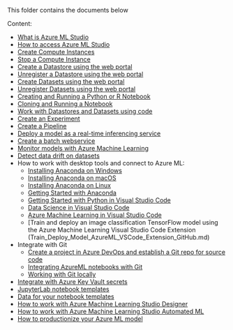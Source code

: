 This folder contains the documents below

Content: 

* [What is Azure ML Studio](what-is-azure-ml-studio.md)
* [How to access Azure ML Studio](Azure-ML-Studio.md)
* [Create Compute Instances](Create-Compute-Instance.md)
* [Stop a Compute Instance](Stop-Compute-Instance.md)
* [Create a Datastore using the web portal](Work-With-Data-in-Azure-ML.md)
* [Unregister a Datastore using the web portal](Unregister-a-datastore.md)
* [Create Datasets using the web portal](Work-With-Data-in-Azure-ML-Datasets.md)
* [Unregister Datasets using the web portal](Unregister-a-dataset.md)
* [Creating and Running a Python or R Notebook](Creating-and-Running-a-Python-Notebook.md)
* [Cloning and Running a Notebook](Clone-and-Run-a-Notebook.md)
* [Work with Datastores and Datasets using code](Work-with-Data-in-Azure-ML-code.md)
* [Create an Experiment](Azure-ML-Experiments.md)
* [Create a Pipeline](Orchestrate-ML-With-Pipelines.md)
* [Deploy a model as a real-time inferencing service](Deploy-Real-Time-Service.md)
* [Create a batch webservice](Deploy-Batch-Inference-Pipeline.md)
* [Monitor models with Azure Machine Learning](Monitor_Models_AzureML.md)
* [Detect data drift on datasets](Dataset-Monitors.md)
* How to work with desktop tools and connect to Azure ML:
  * [Installing Anaconda on Windows](Anaconda_Windows.md)
  * [Installing Anaconda on macOS](Anaconda_macos.md)
  * [Installing Anaconda on Linux](Anaconda_linux.md)
  * [Getting Started with Anaconda](tarting_with_conda.md)
  * [Getting Started with Python in Visual Studio Code](Installing_VS_Code.md)
  * [Data Science in Visual Studio Code](DS_Visual_Studio_Code.md)
  * [Azure Machine Learning in Visual Studio Code](VS_Code_Azure_ML_Git.md)
  * [Train and deploy an image classification TensorFlow model using the Azure Machine Learning Visual Studio Code Extension (Train_Deploy_Model_AzureML_VSCode_Extension_GitHub.md)
* Integrate with Git
  * [Create a project in Azure DevOps and establish a Git repo for source code](Create_project_Azure_DevOps.md)
  * [Integrating AzureML notebooks with Git](Integrating_AzureML_notebooks_with%20Git.md)
  * [Working with Git locally](Working_with_Git_locally.md)
* [Integrate with Azure Key Vault secrets](Integrate-with-Azure-Key-Vault-secrets.MD)
* [JupyterLab notebook templates](.../labs)
* [Data for your notebook templates](../labs/data)
* [How to work with Azure Machine Learning Studio Designer](studio-designer.md)
* [How to work with Azure Machine Learning Studio Automated ML](Automated-ML.md)
* [How to productionize your Azure ML model](How-to-productionize-your-Azure-ML-model.md)
